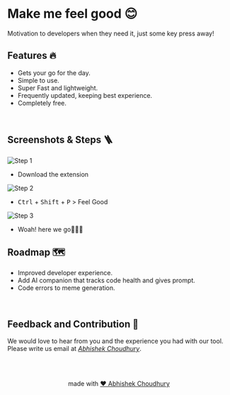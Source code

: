 # Make me feel good 😊

Motivation to developers when they need it, just some key press away! 
<br>

## Features 🔥
- Gets your go for the day.
- Simple to use.
- Super Fast and lightweight.
- Frequently updated, keeping best experience.
- Completely free.
<br>

## Screenshots & Steps 🪜

![Step 1](https://zablnmnrntrlsvwrzocy.supabase.co/storage/v1/object/public/assets/step1.png)
- Download the extension <br>

![Step 2](https://zablnmnrntrlsvwrzocy.supabase.co/storage/v1/object/public/assets/step2.png?t=2023-03-05T15%3A52%3A52.509Z)
- <kbd>Ctrl</kbd> + <kbd>Shift</kbd> + <kbd>P</kbd> > Feel Good <br>

![Step 3](https://zablnmnrntrlsvwrzocy.supabase.co/storage/v1/object/public/assets/step3.png?t=2023-03-05T15%3A53%3A32.397Z)
- Woah! here we go👨🏽‍💻 <br>

## Roadmap 🗺️
- Improved developer experience.
- Add AI companion that tracks code health and gives prompt.
- Code errors to meme generation.
<br>

## Feedback and Contribution 💞
We would love to hear from you and the experience you had with our tool. Please write us email at *[Abhishek Choudhury](choudhuryabhishek76@gmail.com)*.

<br><br>
<center> made with <a href="https://www.abhishekchoudhury.in/">❤️ Abhishek Choudhury</a> </center>